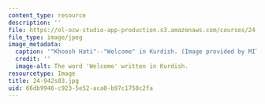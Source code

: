 ```yaml
---
content_type: resource
description: ''
file: https://ol-ocw-studio-app-production.s3.amazonaws.com/courses/24-942-grammar-of-a-less-familiar-language-spring-2003/66db9946c9235e52aca0b97c1758c2fa_24-942s03.jpg
file_type: image/jpeg
image_metadata:
  caption: '"Khoosh Hati"--"Welcome" in Kurdish. (Image provided by MIT OpenCourseWare.)'
  credit: ''
  image-alt: The word 'Welcome' written in Kurdish.
resourcetype: Image
title: 24-942s03.jpg
uid: 66db9946-c923-5e52-aca0-b97c1758c2fa
---
```

